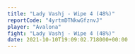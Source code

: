 ```yaml
---
title: "Lady Vashj - Wipe 4 (48%)"
reportCode: "4yrtmDTNkwGfznvJ"
player: "Avalona"
fight: "Lady Vashj - Wipe 4 (48%)"
date: 2021-10-10T19:09:02.718000+00:00
---
```

